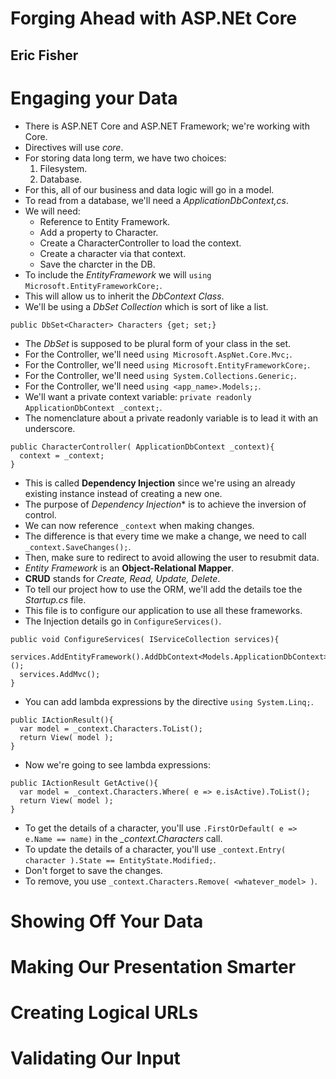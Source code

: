 # Forging Ahead with ASP.NEt Core
## Eric Fisher

# Engaging your Data
- There is ASP.NET Core and ASP.NET Framework; we're working with Core.
- Directives will use *core*.
- For storing data long term, we have two choices:
  1. Filesystem.
  2. Database.
- For this, all of our business and data logic will go in a model.
- To read from a database, we'll need a *ApplicationDbContext,cs*.
- We will need:
  * Reference to Entity Framework.
  * Add a property to Character.
  * Create a CharacterController to load the context.
  * Create a character via that context.
  * Save the charcter in the DB.
- To include the *EntityFramework* we will `using Microsoft.EntityFrameworkCore;`.
- This will allow us to inherit the *DbContext Class*.
- We'll be using a *DbSet Collection* which is sort of like a list.
```
public DbSet<Character> Characters {get; set;}
```
- The *DbSet* is supposed to be plural form of your class in the set.
- For the Controller, we'll need `using Microsoft.AspNet.Core.Mvc;`.
- For the Controller, we'll need `using Microsoft.EntityFrameworkCore;`.
- For the Controller, we'll need `using System.Collections.Generic;`.
- For the Controller, we'll need `using <app_name>.Models;;`.
- We'll want a private context variable: `private readonly ApplicationDbContext _context;`.
- The nomenclature about a private readonly variable is to lead it with an underscore.
```
public CharacterController( ApplicationDbContext _context){
  context = _context;
}
```
- This is called **Dependency Injection** since we're using an already existing instance instead of creating a new one.
- The purpose of *Dependency Injection** is to achieve the inversion of control.
- We can now reference `_context` when making changes.
- The difference is that every time we make a change, we need to call `_context.SaveChanges();`.
- Then, make sure to redirect to avoid allowing the user to resubmit data.
- *Entity Framework* is an **Object-Relational Mapper**.
- **CRUD** stands for *Create, Read, Update, Delete*.
- To tell our project how to use the ORM, we'll add the details toe the *Startup.cs* file.
- This file is to configure our application to use all these frameworks.
- The Injection details go in `ConfigureServices()`.
```
public void ConfigureServices( IServiceCollection services){
  services.AddEntityFramework().AddDbContext<Models.ApplicationDbContext>();
  services.AddMvc();
}
```
- You can add lambda expressions by the directive `using System.Linq;`.
```
public IActionResult(){
  var model = _context.Characters.ToList();
  return View( model );
}
```
- Now we're going to see lambda expressions:
```
public IActionResult GetActive(){
  var model = _context.Characters.Where( e => e.isActive).ToList();
  return View( model );
}
```
- To get the details of a character, you'll use `.FirstOrDefault( e => e.Name == name)` in the *_context.Characters* call.
- To update the details of a character, you'll use `_context.Entry( character ).State == EntityState.Modified;`.
- Don't forget to save the changes.
- To remove, you use `_context.Characters.Remove( <whatever_model> )`.

# Showing Off Your Data

# Making Our Presentation Smarter

# Creating Logical URLs

# Validating Our Input
